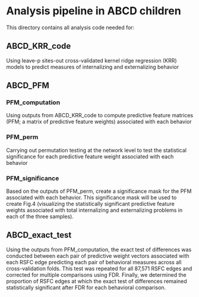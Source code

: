 # Analysis pipeline in ABCD children
This directory contains all analysis code needed for:

## ABCD_KRR_code
Using leave-p sites-out cross-validated kernel ridge regression (KRR) models to predict measures of internalizing and externalizing behavior

## ABCD_PFM
### PFM_computation
Using outputs from ABCD_KRR_code to compute predictive feature matrices (PFM; a matrix of predictive feature weights) associated with each behavior
### PFM_perm
Carrying out permutation testing at the network level to test the statistical significance for each predictive feature weight associated with each behavior
### PFM_significance
Based on the outputs of PFM_perm, create a significance mask for the PFM associated with each behavior. This significance mask will be used to create Fig.4 (visualizing the statistically significant predictive feature weights associated with total internalizing and externalizing problems in each of the three samples). 

## ABCD_exact_test
Using the outputs from PFM_computation, the exact test of differences was conducted between each pair of predictive weight vectors associated with each RSFC edge predicting each pair of behavioral measures across all cross-validation folds.
This test was repeated for all 87,571 RSFC edges and corrected for multiple comparisons using FDR. 
Finally, we determined the proportion of RSFC edges at which the exact test of differences remained statistically significant after FDR for each behavioral comparison. 
